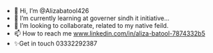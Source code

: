 - 👋 Hi, I’m @Alizabatool426
- 🌱 I’m currently learning at governer sindh it initiative...
- 💞️ I’m looking to collaborate, related to my native feild.
- 📫 How to reach me www.linkedin.com/in/aliza-batool-7874332b5
- ✨Get in touch 03332292387
<!---
Alizabatool4268/Alizabatool4268 is a ✨ special ✨ repository because she will create unique things and try to privide good services.

--->
